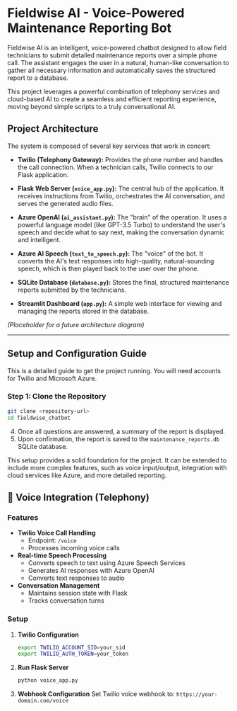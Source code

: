 # Fieldwise AI - Voice-Powered Maintenance Reporting Bot

Fieldwise AI is an intelligent, voice-powered chatbot designed to allow field technicians to submit detailed maintenance reports over a simple phone call. The assistant engages the user in a natural, human-like conversation to gather all necessary information and automatically saves the structured report to a database.

This project leverages a powerful combination of telephony services and cloud-based AI to create a seamless and efficient reporting experience, moving beyond simple scripts to a truly conversational AI.

## Project Architecture

The system is composed of several key services that work in concert:

- **Twilio (Telephony Gateway):** Provides the phone number and handles the call connection. When a technician calls, Twilio connects to our Flask application.

- **Flask Web Server (`voice_app.py`):** The central hub of the application. It receives instructions from Twilio, orchestrates the AI conversation, and serves the generated audio files.

- **Azure OpenAI (`ai_assistant.py`):** The "brain" of the operation. It uses a powerful language model (like GPT-3.5 Turbo) to understand the user's speech and decide what to say next, making the conversation dynamic and intelligent.

- **Azure AI Speech (`text_to_speech.py`):** The "voice" of the bot. It converts the AI's text responses into high-quality, natural-sounding speech, which is then played back to the user over the phone.

- **SQLite Database (`database.py`):** Stores the final, structured maintenance reports submitted by the technicians.

- **Streamlit Dashboard (`app.py`):** A simple web interface for viewing and managing the reports stored in the database.

 *(Placeholder for a future architecture diagram)*

---

## Setup and Configuration Guide

This is a detailed guide to get the project running. You will need accounts for Twilio and Microsoft Azure.

### Step 1: Clone the Repository

```bash
git clone <repository-url>
cd fieldwise_chatbot
```
4.  Once all questions are answered, a summary of the report is displayed.
5.  Upon confirmation, the report is saved to the `maintenance_reports.db` SQLite database.

This setup provides a solid foundation for the project. It can be extended to include more complex features, such as voice input/output, integration with cloud services like Azure, and more detailed reporting.

## 🎤 Voice Integration (Telephony)

### Features
- **Twilio Voice Call Handling** 
  - Endpoint: `/voice`
  - Processes incoming voice calls
- **Real-time Speech Processing**
  - Converts speech to text using Azure Speech Services
  - Generates AI responses with Azure OpenAI
  - Converts text responses to audio
- **Conversation Management**
  - Maintains session state with Flask
  - Tracks conversation turns

### Setup
1. **Twilio Configuration**
   ```bash
   export TWILIO_ACCOUNT_SID=your_sid
   export TWILIO_AUTH_TOKEN=your_token
   ```

2. **Run Flask Server**
   ```bash
   python voice_app.py
   ```

3. **Webhook Configuration**
   Set Twilio voice webhook to:
   `https://your-domain.com/voice`


